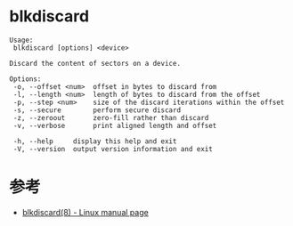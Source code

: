 blkdiscard
==========

```shell
Usage:
 blkdiscard [options] <device>

Discard the content of sectors on a device.

Options:
 -o, --offset <num>  offset in bytes to discard from
 -l, --length <num>  length of bytes to discard from the offset
 -p, --step <num>    size of the discard iterations within the offset
 -s, --secure        perform secure discard
 -z, --zeroout       zero-fill rather than discard
 -v, --verbose       print aligned length and offset

 -h, --help     display this help and exit
 -V, --version  output version information and exit
```

# 参考
 * [blkdiscard(8) - Linux manual page](https://man7.org/linux/man-pages/man8/blkdiscard.8.html)
